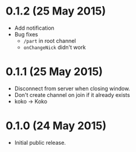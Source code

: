 # 0.1.2 (25 May 2015)

* Add notification
* Bug fixes
  * `/part` in root channel
  * `onChangeNick` didn't work

# 0.1.1 (25 May 2015)

* Disconnect from server when closing window.
* Don't create channel on join if it already exists
* koko -> Koko

# 0.1.0 (24 May 2015)

* Initial public release.
